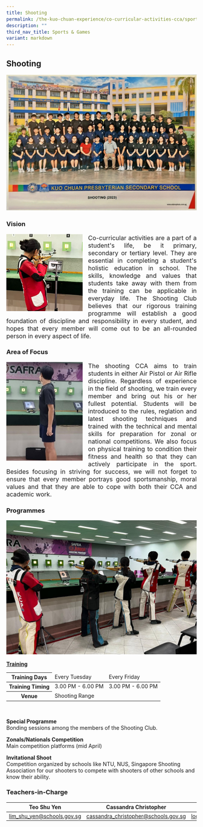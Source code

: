 ```yaml
---
title: Shooting
permalink: /the-kuo-chuan-experience/co-curricular-activities-cca/sports-n-games/shooting/
description: ""
third_nav_title: Sports & Games
variant: markdown
---
```

## Shooting

![](/images/The%20Kuo%20Chuan%20Experience/CCA/Shooting/header.JPG)

### Vision

<img src="/images/The%20Kuo%20Chuan%20Experience/CCA/Shooting/vision.jpeg" style="width:40%;margin-right:15px;" align="left">

<p style="text-align: justify;font-size:16px;">Co-curricular activities are a part of a student's life, be it primary, secondary or tertiary level. They are essential in completing a student's holistic education in school. The skills, knowledge and values that students take away with them from the training can be applicable in everyday life. The Shooting Club believes that our rigorous training programme will establish a good foundation of discipline and responsibility in every student, and hopes that every member will come out to be an all-rounded person in every aspect of life.</p>


### Area of Focus

<img src="/images/The%20Kuo%20Chuan%20Experience/CCA/Shooting/area_of_focus.jpeg" style="width:40%;margin-right:15px;" align="left">


<p style="text-align: justify;font-size:16px;">The shooting CCA aims to train students in either Air Pistol or Air Rifle discipline. Regardless of experience in the field of shooting, we train every member and bring out his or her fullest potential. Students will be introduced to the rules, reglation and latest shooting techniques and trained with the technical and mental skills for preparation for zonal or national competitions. We also focus on physical training to condition their fitness and health so that they can actively participate in the sport. Besides focusing in striving for success, we will not forget to ensure that every member portrays good sportsmanship, moral values and that they are able to cope with both their CCA and academic work.</p>

### Programmes

![](/images/The%20Kuo%20Chuan%20Experience/CCA/Shooting/Programme.jpeg)

**<u>Training</u>**

<table>
<thead>
  <tr>
    <th>Training Days</th>
    <td>Every Tuesday</td>
    <td>Every Friday</td>
  </tr>
</thead>
<tbody>
  <tr>
    <th>Training Timing</th>
    <td>3.00 PM - 6.00 PM</td>
    <td>3.00 PM - 6.00 PM</td>
  </tr>
  <tr>
    <th>Venue</th>
    <td colspan="2">Shooting Range</td>
  </tr>
</tbody>
</table>

<br>

**Special Programme**<br>
Bonding sessions among the members of the Shooting Club.  

  

**Zonals/Nationals Competition**  <br>
Main competition platforms (mid April)  

  

**Invitational Shoot**<br> 
Competition organized by schools like NTU, NUS, Singapore Shooting Association for our shooters to compete with shooters of other schools and know their ability.


### Teachers-in-Charge



| Teo Shu Yen | Cassandra Christopher | Loo Sze Yen |
| -------- | -------- | -------- |
| <a href="mailto:lim_shu_yen@schools.gov.sg">lim_shu_yen@schools.gov.sg</a>     | <a href="mailto:cassandra_christopher@schools.gov.sg">cassandra_christopher@schools.gov.sg</a>     | <a href="mailto:loo_sze_yen@schools.gov.sg">loo_sze_yen@schools.gov.sg</a>     |